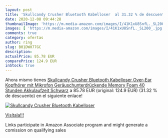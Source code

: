 ```yaml
---
layout: post
title: 'Skullcandy Crusher Bluetooth Kabelloser  al 31.32 % de descuento'
date: 2020-12-08 09:44:28
thumbnailImage: 'https://m.media-amazon.com/images/I/41K1xU8SnfL._SL200_.jpg'
images: [ 'https://m.media-amazon.com/images/I/41K1xU8SnfL._SL200_.jpg' ]
comments: true
category: ofertas
author: ring
slug: B01DWH77GC
description:
actualPrice: 85.78 EUR
comparePrice: 124.9 EUR
inStock: true
---
```


Ahora mismo tienes [Skullcandy Crusher Bluetooth Kabelloser Over-Ear Kopfhörer mit Mikrofon  Geräuschunterdrückende Memory Foam  40 Stunden Akkulaufzeit  Schwarz](https://www.amazon.de/dp/B01DWH77GC/?tag=tolees0ca-21) a 85.78 EUR (original: 124.9 EUR) (31.32 %  de descuento) en el siguiente enlace!

[![Skullcandy Crusher Bluetooth Kabelloser ](https://m.media-amazon.com/images/I/41K1xU8SnfL._SL200_.jpg)](https://www.amazon.de/dp/B01DWH77GC/?tag=tolees0ca-21)

[Visítala!!!](https://www.amazon.de/dp/B01DWH77GC/?tag=tolees0ca-21)

Links participate in Amazon Associate program and might generate a comission on qualifying sales
